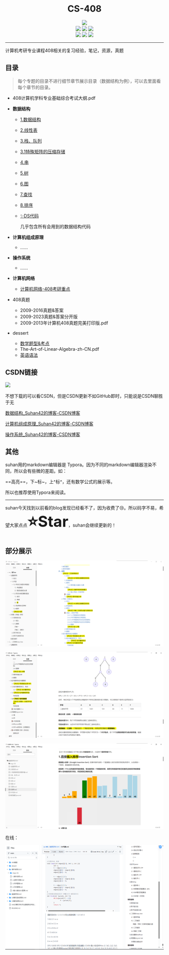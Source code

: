 <h1 align="center">CS-408</h1>

<div align="center">
<img src="https://img.shields.io/github/stars/suhan42/cs-408?style=social">
	<div>
        <a href="https://github.com/suhan42" target="_blank" style="text-decoration: none;">
            <img src="https://img.shields.io/badge/Author-@suhan-purple.svg">
        </a>
        <a href="https://blog.csdn.net/weixin_51350847" target="_blank" style="text-decoration: none;">
            <img src="https://img.shields.io/badge/blog-@suhan42-red.svg">
        </a>
        <img src="https://img.shields.io/github/repo-size/suhan42/cs-408">
	</div>
	<div>
        <img src="https://img.shields.io/github/created-at/suhan42/cs-408">
        <img src="https://img.shields.io/github/commit-activity/m/suhan42/cs-408">
        <img src="https://img.shields.io/github/last-commit/suhan42/cs-408">
    </div>
</div>

---

计算机考研专业课程408相关的复习经验，笔记，资源，真题

## 目录

> 每个专题的目录不进行细节章节展示目录（数据结构为例），可以去里面看每个章节的目录。

- 408计算机学科专业基础综合考试大纲.pdf

- **数据结构**

  - [1.数据结构](https://github.com/suhan42/cs-408/blob/main/数据结构DS45'/1.数据结构.md)

  - [2.线性表](https://github.com/suhan42/cs-408/blob/main/数据结构DS45'/2.线性表.md)

  - [3.栈、队列](https://github.com/suhan42/cs-408/blob/main/数据结构DS45'/3.栈、队列.md)

  - [3.1特殊矩阵的压缩存储](https://github.com/suhan42/cs-408/blob/main/数据结构DS45'/3.1特殊矩阵的压缩存储.md)

  - [4.串](https://github.com/suhan42/cs-408/blob/main/数据结构DS45'/4.串.md)

  - [5.树](https://github.com/suhan42/cs-408/blob/main/数据结构DS45'/5.树.md)

  - [6.图](https://github.com/suhan42/cs-408/blob/main/数据结构DS45'/6.图.md)

  - [7.查找](https://github.com/suhan42/cs-408/blob/main/数据结构DS45'/7.查找.md)

  - [8.排序](https://github.com/suhan42/cs-408/blob/main/数据结构DS45'/8.排序.md)

  - [✨DS代码](https://github.com/suhan42/cs-408/blob/main/数据结构DS45'/DS代码.md)

    几乎包含所有会用到的数据结构代码

- **计算机组成原理**

  - ……

- **操作系统**

  - ……

- **计算机网络**

  - [计算机网络-408考研重点](https://github.com/suhan42/cs-408/blob/main/计算机网络CN25'/计算机网络-408考研重点.md)

- 408真题

  - 2009-2016真题&答案
  - 2009-2023真题&答案分开版
  - 2009-2013年计算机408真题完美打印版.pdf

- dessert

  - [数学题型&考点](https://github.com/suhan42/cs-408/blob/main/dessert/数学题型%26考点.md)
  - The-Art-of-Linear-Algebra-zh-CN.pdf
  - [英语语法](https://github.com/suhan42/cs-408/blob/main/dessert/英语语法.md)



## CSDN链接

[![](https://img.shields.io/badge/blog-@suhan42-rightgreen)](https://blog.csdn.net/weixin_51350847)

不想下载的可以看CSDN，但是CSDN更新不如GitHub即时，只能说是CSDN聊胜于无

[数据结构_Suhan42的博客-CSDN博客](https://blog.csdn.net/weixin_51350847/category_12593927.html)

[计算机组成原理_Suhan42的博客-CSDN博客](https://blog.csdn.net/weixin_51350847/category_12596653.html)

[操作系统_Suhan42的博客-CSDN博客](https://blog.csdn.net/weixin_51350847/category_12759078.html)



## 其他

suhan用的markdown编辑器是 Typora。因为不同的markdown编辑器渲染不同，所以会有些微的差距。如：

==高亮==，下~标~，上^标^，还有数学公式的展示等。

所以也推荐使用Typora来阅读。

---

suhan今天找到以前看的blog发现已经看不了，因为收费了😢。所以码字不易，希望大家点点<font size="10">**⭐Star**</font>，suhan会继续更新的！



## 部分展示

![display](imgs/display.png)

![display2](imgs/display2.png)

![display3](imgs/display3.png)

在线：

![display4](imgs/display4.png)
